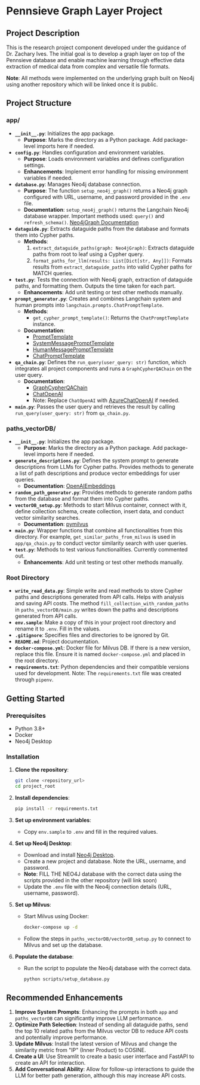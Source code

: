 # Pennsieve Graph Layer Project

## Project Description
This is the research project component developed under the guidance of Dr. Zachary Ives. The initial goal is to develop a graph layer on top of the Pennsieve database and enable machine learning through effective data extraction of medical data from complex and versatile file formats.

**Note**: All methods were implemented on the underlying graph built on Neo4j using another repository which will be linked once it is public.

## Project Structure

### app/
- **`__init__.py`**: Initializes the app package.
  - **Purpose**: Marks the directory as a Python package. Add package-level imports here if needed.
- **`config.py`**: Handles configuration and environment variables.
  - **Purpose**: Loads environment variables and defines configuration settings.
  - **Enhancements**: Implement error handling for missing environment variables if needed.
- **`database.py`**: Manages Neo4j database connection.
  - **Purpose**: The function `setup_neo4j_graph()` returns a Neo4j graph configured with URL, username, and password provided in the `.env` file.
  - **Documentation**: `setup_neo4j_graph()` returns the Langchain Neo4j database wrapper. Important methods used: `query()` and `refresh_schema()`. [Neo4jGraph Documentation](https://api.python.langchain.com/en/latest/graphs/langchain_community.graphs.neo4j_graph.Neo4jGraph.html)
- **`dataguide.py`**: Extracts dataguide paths from the database and formats them into Cypher paths.
  - **Methods**:
    1. `extract_dataguide_paths(graph: Neo4jGraph)`: Extracts dataguide paths from root to leaf using a Cypher query.
    2. `format_paths_for_llm(results: List[Dict[str, Any]])`: Formats results from `extract_dataguide_paths` into valid Cypher paths for MATCH queries.
- **`test.py`**: Tests the connection with Neo4j graph, extraction of dataguide paths, and formatting them. Outputs the time taken for each part.
  - **Enhancements**: Add unit testing or test other methods manually.
- **`prompt_generator.py`**: Creates and combines Langchain system and human prompts into `langchain.prompts.ChatPromptTemplate`.
  - **Methods**:
    - `get_cypher_prompt_template()`: Returns the `ChatPromptTemplate` instance.
  - **Documentation**:
    - [PromptTemplate](https://api.python.langchain.com/en/latest/prompts/langchain_core.prompts.prompt.PromptTemplate.html)
    - [SystemMessagePromptTemplate](https://api.python.langchain.com/en/latest/prompts/langchain_core.prompts.chat.SystemMessagePromptTemplate.html)
    - [HumanMessagePromptTemplate](https://api.python.langchain.com/en/latest/prompts/langchain_core.prompts.chat.HumanMessagePromptTemplate.html)
    - [ChatPromptTemplate](https://api.python.langchain.com/en/latest/prompts/langchain_core.prompts.chat.ChatPromptTemplate.html)
- **`qa_chain.py`**: Defines the `run_query(user_query: str)` function, which integrates all project components and runs a `GraphCypherQAChain` on the user query.
  - **Documentation**:
    - [GraphCypherQAChain](https://api.python.langchain.com/en/latest/chains/langchain.chains.graph_qa.cypher.GraphCypherQAChain.html)
    - [ChatOpenAI](https://api.python.langchain.com/en/latest/chat_models/langchain_openai.chat_models.base.ChatOpenAI.html)
    - Note: Replace `ChatOpenAI` with [AzureChatOpenAI](https://api.python.langchain.com/en/latest/chat_models/langchain_openai.chat_models.azure.AzureChatOpenAI.html) if needed.
- **`main.py`**: Passes the user query and retrieves the result by calling `run_query(user_query: str)` from `qa_chain.py`.

### paths_vectorDB/
- **`__init__.py`**: Initializes the app package.
  - **Purpose**: Marks the directory as a Python package. Add package-level imports here if needed.
- **`generate_descriptions.py`**: Defines the system prompt to generate descriptions from LLMs for Cypher paths. Provides methods to generate a list of path descriptions and produce vector embeddings for user queries.
  - **Documentation**: [OpenAIEmbeddings](https://api.python.langchain.com/en/latest/embeddings/langchain_openai.embeddings.base.OpenAIEmbeddings.html)
- **`random_path_generator.py`**: Provides methods to generate random paths from the database and format them into Cypher paths.
- **`vectorDB_setup.py`**: Methods to start Milvus container, connect with it, define collection schema, create collection, insert data, and conduct vector similarity searches.
  - **Documentation**: [pymilvus](https://milvus.io/api-reference/pymilvus/v2.4.x/MilvusClient/Collections/create_collection.md)
- **`main.py`**: Wrapper functions that combine all functionalities from this directory. For example, `get_similar_paths_from_milvus` is used in `app/qa_chain.py` to conduct vector similarity search with user queries.
- **`test.py`**: Methods to test various functionalities. Currently commented out.
  - **Enhancements**: Add unit testing or test other methods manually.

### Root Directory
- **`write_read_data.py`**: Simple write and read methods to store Cypher paths and descriptions generated from API calls. Helps with analysis and saving API costs. The method `fill_collection_with_random_paths` in `paths_vectorDB/main.py` writes down the paths and descriptions generated from API calls.
- **`env.sample`**: Make a copy of this in your project root directory and rename it to `.env`. Fill in the values.
- **`.gitignore`**: Specifies files and directories to be ignored by Git.
- **`README.md`**: Project documentation.
- **`docker-compose.yml`**: Docker file for Milvus DB. If there is a new version, replace this file. Ensure it is named `docker-compose.yml` and placed in the root directory.
- **`requirements.txt`**: Python dependencies and their compatible versions used for development. Note: The `requirements.txt` file was created through `pipenv`.

## Getting Started

### Prerequisites
- Python 3.8+
- Docker
- Neo4j Desktop

### Installation
1. **Clone the repository**:
   ```bash
   git clone <repository_url>
   cd project_root

2. **Install dependencies**:
   ```bash
   pip install -r requirements.txt
   ```

3. **Set up environment variables**:
   - Copy `env.sample` to `.env` and fill in the required values.

4. **Set up Neo4j Desktop**:
   - Download and install [Neo4j Desktop](https://neo4j.com/download/).
   - Create a new project and database. Note the URL, username, and password.
   - **Note**: FILL THE NEO4J database with the correct data using the scripts provided in the other repository (will link soon)
   - Update the `.env` file with the Neo4j connection details (URL, username, password).

5. **Set up Milvus**:
   - Start Milvus using Docker:
     ```bash
     docker-compose up -d
     ```
   - Follow the steps in `paths_vectorDB/vectorDB_setup.py` to connect to Milvus and set up the database.

6. **Populate the database**:
   - Run the script to populate the Neo4j database with the correct data.
     ```bash
     python scripts/setup_database.py
     ```

## Recommended Enhancements
1. **Improve System Prompts**: Enhancing the prompts in both `app` and `paths_vectorDB` can significantly improve LLM performance.
2. **Optimize Path Selection**: Instead of sending all dataguide paths, send the top 10 related paths from the Milvus vector DB to reduce API costs and potentially improve performance.
3. **Update Milvus**: Install the latest version of Milvus and change the similarity metric from "IP" (Inner Product) to COSINE.
4. **Create a UI**: Use Streamlit to create a basic user interface and FastAPI to create an API for interaction.
5. **Add Conversational Ability**: Allow for follow-up interactions to guide the LLM for better path generation, although this may increase API costs.


